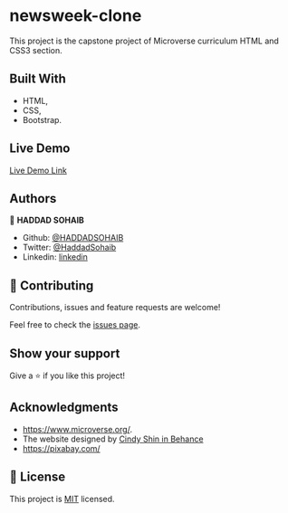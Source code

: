 # newsweek-clone

This project is the capstone project of Microverse curriculum HTML and CSS3 section.

## Built With

- HTML,
- CSS,
- Bootstrap.

## Live Demo

[Live Demo Link](https://rawcdn.githack.com/HADDADSOHAIB/HTML-capstone-project/d1205b1cf71a2dc0c5ae23740b1a6d10d2ca9810/index.html)

## Authors

👤 **HADDAD SOHAIB**

- Github: [@HADDADSOHAIB](https://github.com/HADDADSOHAIB)
- Twitter: [@HaddadSohaib](https://twitter.com/HaddadSohaib)
- Linkedin: [linkedin](https://www.linkedin.com/in/sohaibhaddad/)


## 🤝 Contributing

Contributions, issues and feature requests are welcome!

Feel free to check the [issues page](issues/).

## Show your support

Give a ⭐️ if you like this project!

## Acknowledgments

- https://www.microverse.org/.
- The website designed by [Cindy Shin in Behance](https://www.behance.net/adagio07)
- https://pixabay.com/

## 📝 License

This project is [MIT](lic.url) licensed.